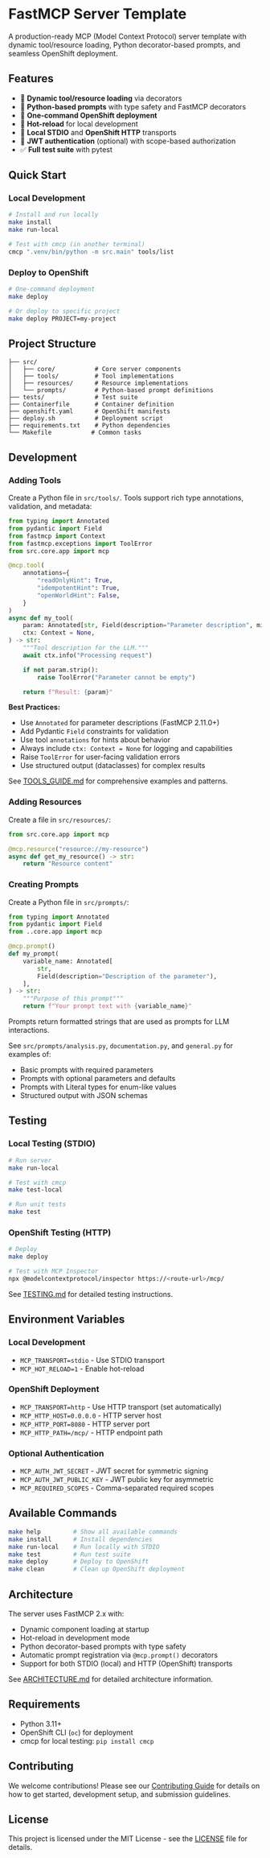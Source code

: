 # FastMCP Server Template

A production-ready MCP (Model Context Protocol) server template with dynamic tool/resource loading, Python decorator-based prompts, and seamless OpenShift deployment.

## Features

- 🔧 **Dynamic tool/resource loading** via decorators
- 📝 **Python-based prompts** with type safety and FastMCP decorators
- 🚀 **One-command OpenShift deployment**
- 🔄 **Hot-reload** for local development
- 🧪 **Local STDIO** and **OpenShift HTTP** transports
- 🔐 **JWT authentication** (optional) with scope-based authorization
- ✅ **Full test suite** with pytest

## Quick Start

### Local Development

```bash
# Install and run locally
make install
make run-local

# Test with cmcp (in another terminal)
cmcp ".venv/bin/python -m src.main" tools/list
```

### Deploy to OpenShift

```bash
# One-command deployment
make deploy

# Or deploy to specific project
make deploy PROJECT=my-project
```

## Project Structure

```
├── src/
│   ├── core/           # Core server components
│   ├── tools/          # Tool implementations
│   ├── resources/      # Resource implementations
│   └── prompts/        # Python-based prompt definitions
├── tests/              # Test suite
├── Containerfile       # Container definition
├── openshift.yaml      # OpenShift manifests
├── deploy.sh           # Deployment script
├── requirements.txt    # Python dependencies
└── Makefile           # Common tasks
```

## Development

### Adding Tools

Create a Python file in `src/tools/`. Tools support rich type annotations, validation, and metadata:

```python
from typing import Annotated
from pydantic import Field
from fastmcp import Context
from fastmcp.exceptions import ToolError
from src.core.app import mcp

@mcp.tool(
    annotations={
        "readOnlyHint": True,
        "idempotentHint": True,
        "openWorldHint": False,
    }
)
async def my_tool(
    param: Annotated[str, Field(description="Parameter description", min_length=1, max_length=100)],
    ctx: Context = None,
) -> str:
    """Tool description for the LLM."""
    await ctx.info("Processing request")

    if not param.strip():
        raise ToolError("Parameter cannot be empty")

    return f"Result: {param}"
```

**Best Practices:**
- Use `Annotated` for parameter descriptions (FastMCP 2.11.0+)
- Add Pydantic `Field` constraints for validation
- Use tool `annotations` for hints about behavior
- Always include `ctx: Context = None` for logging and capabilities
- Raise `ToolError` for user-facing validation errors
- Use structured output (dataclasses) for complex results

See [TOOLS_GUIDE.md](docs/TOOLS_GUIDE.md) for comprehensive examples and patterns.

### Adding Resources

Create a file in `src/resources/`:

```python
from src.core.app import mcp

@mcp.resource("resource://my-resource")
async def get_my_resource() -> str:
    return "Resource content"
```

### Creating Prompts

Create a Python file in `src/prompts/`:

```python
from typing import Annotated
from pydantic import Field
from ..core.app import mcp

@mcp.prompt()
def my_prompt(
    variable_name: Annotated[
        str,
        Field(description="Description of the parameter"),
    ],
) -> str:
    """Purpose of this prompt"""
    return f"Your prompt text with {variable_name}"
```

Prompts return formatted strings that are used as prompts for LLM interactions.

See `src/prompts/analysis.py`, `documentation.py`, and `general.py` for examples of:
- Basic prompts with required parameters
- Prompts with optional parameters and defaults
- Prompts with Literal types for enum-like values
- Structured output with JSON schemas

## Testing

### Local Testing (STDIO)

```bash
# Run server
make run-local

# Test with cmcp
make test-local

# Run unit tests
make test
```

### OpenShift Testing (HTTP)

```bash
# Deploy
make deploy

# Test with MCP Inspector
npx @modelcontextprotocol/inspector https://<route-url>/mcp/
```

See [TESTING.md](TESTING.md) for detailed testing instructions.

## Environment Variables

### Local Development
- `MCP_TRANSPORT=stdio` - Use STDIO transport
- `MCP_HOT_RELOAD=1` - Enable hot-reload

### OpenShift Deployment
- `MCP_TRANSPORT=http` - Use HTTP transport (set automatically)
- `MCP_HTTP_HOST=0.0.0.0` - HTTP server host
- `MCP_HTTP_PORT=8080` - HTTP server port
- `MCP_HTTP_PATH=/mcp/` - HTTP endpoint path

### Optional Authentication
- `MCP_AUTH_JWT_SECRET` - JWT secret for symmetric signing
- `MCP_AUTH_JWT_PUBLIC_KEY` - JWT public key for asymmetric
- `MCP_REQUIRED_SCOPES` - Comma-separated required scopes

## Available Commands

```bash
make help         # Show all available commands
make install      # Install dependencies
make run-local    # Run locally with STDIO
make test         # Run test suite
make deploy       # Deploy to OpenShift
make clean        # Clean up OpenShift deployment
```

## Architecture

The server uses FastMCP 2.x with:
- Dynamic component loading at startup
- Hot-reload in development mode
- Python decorator-based prompts with type safety
- Automatic prompt registration via `@mcp.prompt()` decorators
- Support for both STDIO (local) and HTTP (OpenShift) transports

See [ARCHITECTURE.md](ARCHITECTURE.md) for detailed architecture information.

## Requirements

- Python 3.11+
- OpenShift CLI (`oc`) for deployment
- cmcp for local testing: `pip install cmcp`

## Contributing

We welcome contributions! Please see our [Contributing Guide](CONTRIBUTING.md) for details on how to get started, development setup, and submission guidelines.

## License

This project is licensed under the MIT License - see the [LICENSE](LICENSE) file for details.